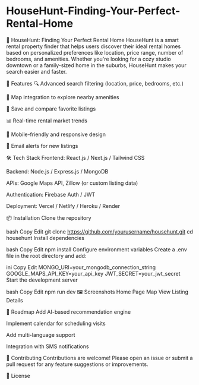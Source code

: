 # HouseHunt-Finding-Your-Perfect-Rental-Home
🏡 HouseHunt: Finding Your Perfect Rental Home
HouseHunt is a smart rental property finder that helps users discover their ideal rental homes based on personalized preferences like location, price range, number of bedrooms, and amenities. Whether you're looking for a cozy studio downtown or a family-sized home in the suburbs, HouseHunt makes your search easier and faster.

🚀 Features
🔍 Advanced search filtering (location, price, bedrooms, etc.)

📍 Map integration to explore nearby amenities

📝 Save and compare favorite listings

📊 Real-time rental market trends

📱 Mobile-friendly and responsive design

🔔 Email alerts for new listings

🛠️ Tech Stack
Frontend: React.js / Next.js / Tailwind CSS

Backend: Node.js / Express.js / MongoDB

APIs: Google Maps API, Zillow (or custom listing data)

Authentication: Firebase Auth / JWT

Deployment: Vercel / Netlify / Heroku / Render

📦 Installation
Clone the repository

bash
Copy
Edit
git clone https://github.com/yourusername/househunt.git
cd househunt
Install dependencies

bash
Copy
Edit
npm install
Configure environment variables
Create a .env file in the root directory and add:

ini
Copy
Edit
MONGO_URI=your_mongodb_connection_string
GOOGLE_MAPS_API_KEY=your_api_key
JWT_SECRET=your_jwt_secret
Start the development server

bash
Copy
Edit
npm run dev
🖼️ Screenshots
Home Page	Map View	Listing Details

📌 Roadmap
 Add AI-based recommendation engine

 Implement calendar for scheduling visits

 Add multi-language support

 Integration with SMS notifications

🤝 Contributing
Contributions are welcome!
Please open an issue or submit a pull request for any feature suggestions or improvements.

📄 License

